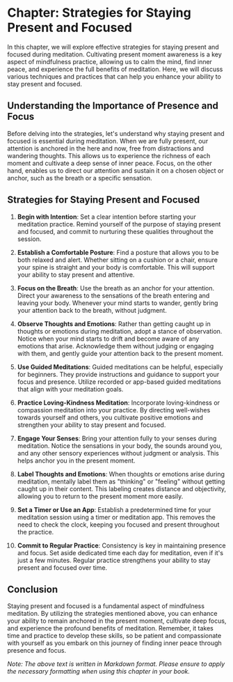 Chapter: Strategies for Staying Present and Focused
===================================================

In this chapter, we will explore effective strategies for staying present and focused during meditation. Cultivating present moment awareness is a key aspect of mindfulness practice, allowing us to calm the mind, find inner peace, and experience the full benefits of meditation. Here, we will discuss various techniques and practices that can help you enhance your ability to stay present and focused.

Understanding the Importance of Presence and Focus
--------------------------------------------------

Before delving into the strategies, let's understand why staying present and focused is essential during meditation. When we are fully present, our attention is anchored in the here and now, free from distractions and wandering thoughts. This allows us to experience the richness of each moment and cultivate a deep sense of inner peace. Focus, on the other hand, enables us to direct our attention and sustain it on a chosen object or anchor, such as the breath or a specific sensation.

Strategies for Staying Present and Focused
------------------------------------------

1. **Begin with Intention**: Set a clear intention before starting your meditation practice. Remind yourself of the purpose of staying present and focused, and commit to nurturing these qualities throughout the session.

2. **Establish a Comfortable Posture**: Find a posture that allows you to be both relaxed and alert. Whether sitting on a cushion or a chair, ensure your spine is straight and your body is comfortable. This will support your ability to stay present and attentive.

3. **Focus on the Breath**: Use the breath as an anchor for your attention. Direct your awareness to the sensations of the breath entering and leaving your body. Whenever your mind starts to wander, gently bring your attention back to the breath, without judgment.

4. **Observe Thoughts and Emotions**: Rather than getting caught up in thoughts or emotions during meditation, adopt a stance of observation. Notice when your mind starts to drift and become aware of any emotions that arise. Acknowledge them without judging or engaging with them, and gently guide your attention back to the present moment.

5. **Use Guided Meditations**: Guided meditations can be helpful, especially for beginners. They provide instructions and guidance to support your focus and presence. Utilize recorded or app-based guided meditations that align with your meditation goals.

6. **Practice Loving-Kindness Meditation**: Incorporate loving-kindness or compassion meditation into your practice. By directing well-wishes towards yourself and others, you cultivate positive emotions and strengthen your ability to stay present and focused.

7. **Engage Your Senses**: Bring your attention fully to your senses during meditation. Notice the sensations in your body, the sounds around you, and any other sensory experiences without judgment or analysis. This helps anchor you in the present moment.

8. **Label Thoughts and Emotions**: When thoughts or emotions arise during meditation, mentally label them as "thinking" or "feeling" without getting caught up in their content. This labeling creates distance and objectivity, allowing you to return to the present moment more easily.

9. **Set a Timer or Use an App**: Establish a predetermined time for your meditation session using a timer or meditation app. This removes the need to check the clock, keeping you focused and present throughout the practice.

10. **Commit to Regular Practice**: Consistency is key in maintaining presence and focus. Set aside dedicated time each day for meditation, even if it's just a few minutes. Regular practice strengthens your ability to stay present and focused over time.

Conclusion
----------

Staying present and focused is a fundamental aspect of mindfulness meditation. By utilizing the strategies mentioned above, you can enhance your ability to remain anchored in the present moment, cultivate deep focus, and experience the profound benefits of meditation. Remember, it takes time and practice to develop these skills, so be patient and compassionate with yourself as you embark on this journey of finding inner peace through presence and focus.

*Note: The above text is written in Markdown format. Please ensure to apply the necessary formatting when using this chapter in your book.*
